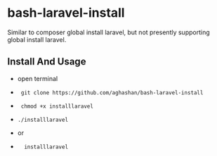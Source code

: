 # bash-laravel-install
Similar to composer global install laravel, but not presently supporting global install laravel. 
## Install And Usage
- open terminal
- ```
   git clone https://github.com/aghashan/bash-laravel-install
  ```
- ```
   chmod +x installlaravel
   ```
- ```
  ./installlaravel
  ```
- or
- ```
    installlaravel
    ``` 
